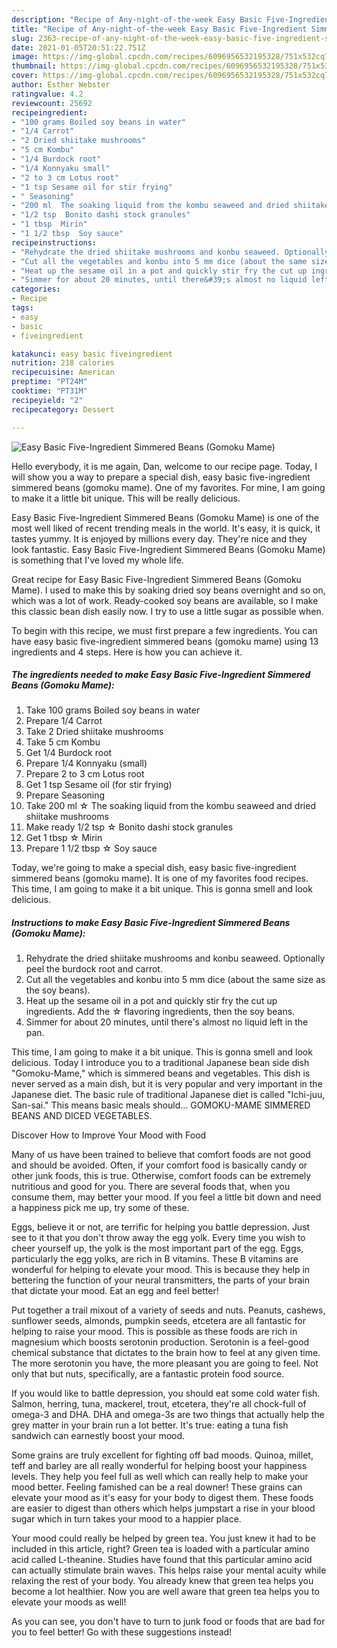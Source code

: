 ```yaml
---
description: "Recipe of Any-night-of-the-week Easy Basic Five-Ingredient Simmered Beans (Gomoku Mame)"
title: "Recipe of Any-night-of-the-week Easy Basic Five-Ingredient Simmered Beans (Gomoku Mame)"
slug: 2363-recipe-of-any-night-of-the-week-easy-basic-five-ingredient-simmered-beans-gomoku-mame
date: 2021-01-05T20:51:22.751Z
image: https://img-global.cpcdn.com/recipes/6096956532195328/751x532cq70/easy-basic-five-ingredient-simmered-beans-gomoku-mame-recipe-main-photo.jpg
thumbnail: https://img-global.cpcdn.com/recipes/6096956532195328/751x532cq70/easy-basic-five-ingredient-simmered-beans-gomoku-mame-recipe-main-photo.jpg
cover: https://img-global.cpcdn.com/recipes/6096956532195328/751x532cq70/easy-basic-five-ingredient-simmered-beans-gomoku-mame-recipe-main-photo.jpg
author: Esther Webster
ratingvalue: 4.2
reviewcount: 25692
recipeingredient:
- "100 grams Boiled soy beans in water"
- "1/4 Carrot"
- "2 Dried shiitake mushrooms"
- "5 cm Kombu"
- "1/4 Burdock root"
- "1/4 Konnyaku small"
- "2 to 3 cm Lotus root"
- "1 tsp Sesame oil for stir frying"
- " Seasoning"
- "200 ml  The soaking liquid from the kombu seaweed and dried shiitake mushrooms"
- "1/2 tsp  Bonito dashi stock granules"
- "1 tbsp  Mirin"
- "1 1/2 tbsp  Soy sauce"
recipeinstructions:
- "Rehydrate the dried shiitake mushrooms and konbu seaweed. Optionally peel the burdock root and carrot."
- "Cut all the vegetables and konbu into 5 mm dice (about the same size as the soy beans)."
- "Heat up the sesame oil in a pot and quickly stir fry the cut up ingredients. Add the ☆ flavoring ingredients, then the soy beans."
- "Simmer for about 20 minutes, until there&#39;s almost no liquid left in the pan."
categories:
- Recipe
tags:
- easy
- basic
- fiveingredient

katakunci: easy basic fiveingredient 
nutrition: 218 calories
recipecuisine: American
preptime: "PT24M"
cooktime: "PT31M"
recipeyield: "2"
recipecategory: Dessert

---
```



![Easy Basic Five-Ingredient Simmered Beans (Gomoku Mame)](https://img-global.cpcdn.com/recipes/6096956532195328/751x532cq70/easy-basic-five-ingredient-simmered-beans-gomoku-mame-recipe-main-photo.jpg)

Hello everybody, it is me again, Dan, welcome to our recipe page. Today, I will show you a way to prepare a special dish, easy basic five-ingredient simmered beans (gomoku mame). One of my favorites. For mine, I am going to make it a little bit unique. This will be really delicious.

Easy Basic Five-Ingredient Simmered Beans (Gomoku Mame) is one of the most well liked of recent trending meals in the world. It's easy, it is quick, it tastes yummy. It is enjoyed by millions every day. They're nice and they look fantastic. Easy Basic Five-Ingredient Simmered Beans (Gomoku Mame) is something that I've loved my whole life.

Great recipe for Easy Basic Five-Ingredient Simmered Beans (Gomoku Mame). I used to make this by soaking dried soy beans overnight and so on, which was a lot of work. Ready-cooked soy beans are available, so I make this classic bean dish easily now. I try to use a little sugar as possible when.


To begin with this recipe, we must first prepare a few ingredients. You can have easy basic five-ingredient simmered beans (gomoku mame) using 13 ingredients and 4 steps. Here is how you can achieve it.

<!--inarticleads1-->

##### The ingredients needed to make Easy Basic Five-Ingredient Simmered Beans (Gomoku Mame):

1. Take 100 grams Boiled soy beans in water
1. Prepare 1/4 Carrot
1. Take 2 Dried shiitake mushrooms
1. Take 5 cm Kombu
1. Get 1/4 Burdock root
1. Prepare 1/4 Konnyaku (small)
1. Prepare 2 to 3 cm Lotus root
1. Get 1 tsp Sesame oil (for stir frying)
1. Prepare  Seasoning
1. Take 200 ml ☆ The soaking liquid from the kombu seaweed and dried shiitake mushrooms
1. Make ready 1/2 tsp ☆ Bonito dashi stock granules
1. Get 1 tbsp ☆ Mirin
1. Prepare 1 1/2 tbsp ☆ Soy sauce


Today, we&#39;re going to make a special dish, easy basic five-ingredient simmered beans (gomoku mame). It is one of my favorites food recipes. This time, I am going to make it a bit unique. This is gonna smell and look delicious. 

<!--inarticleads2-->

##### Instructions to make Easy Basic Five-Ingredient Simmered Beans (Gomoku Mame):

1. Rehydrate the dried shiitake mushrooms and konbu seaweed. Optionally peel the burdock root and carrot.
1. Cut all the vegetables and konbu into 5 mm dice (about the same size as the soy beans).
1. Heat up the sesame oil in a pot and quickly stir fry the cut up ingredients. Add the ☆ flavoring ingredients, then the soy beans.
1. Simmer for about 20 minutes, until there&#39;s almost no liquid left in the pan.


This time, I am going to make it a bit unique. This is gonna smell and look delicious. Today I introduce you to a traditional Japanese bean side dish &#34;Gomoku-Mame,&#34; which is simmered beans and vegetables. This dish is never served as a main dish, but it is very popular and very important in the Japanese diet. The basic rule of traditional Japanese diet is called &#34;Ichi-juu, San-sai.&#34; This means basic meals should… GOMOKU-MAME SIMMERED BEANS AND DICED VEGETABLES. 

Discover How to Improve Your Mood with Food


Many of us have been trained to believe that comfort foods are not good and should be avoided. Often, if your comfort food is basically candy or other junk foods, this is true. Otherwise, comfort foods can be extremely nutritious and good for you. There are several foods that, when you consume them, may better your mood. If you feel a little bit down and need a happiness pick me up, try some of these.

Eggs, believe it or not, are terrific for helping you battle depression. Just see to it that you don't throw away the egg yolk. Every time you wish to cheer yourself up, the yolk is the most important part of the egg. Eggs, particularly the egg yolks, are rich in B vitamins. These B vitamins are wonderful for helping to elevate your mood. This is because they help in bettering the function of your neural transmitters, the parts of your brain that dictate your mood. Eat an egg and feel better!

Put together a trail mixout of a variety of seeds and nuts. Peanuts, cashews, sunflower seeds, almonds, pumpkin seeds, etcetera are all fantastic for helping to raise your mood. This is possible as these foods are rich in magnesium which boosts serotonin production. Serotonin is a feel-good chemical substance that dictates to the brain how to feel at any given time. The more serotonin you have, the more pleasant you are going to feel. Not only that but nuts, specifically, are a fantastic protein food source.

If you would like to battle depression, you should eat some cold water fish. Salmon, herring, tuna, mackerel, trout, etcetera, they're all chock-full of omega-3 and DHA. DHA and omega-3s are two things that actually help the grey matter in your brain run a lot better. It's true: eating a tuna fish sandwich can earnestly boost your mood. 

Some grains are truly excellent for fighting off bad moods. Quinoa, millet, teff and barley are all really wonderful for helping boost your happiness levels. They help you feel full as well which can really help to make your mood better. Feeling famished can be a real downer! These grains can elevate your mood as it's easy for your body to digest them. These foods are easier to digest than others which helps jumpstart a rise in your blood sugar which in turn takes your mood to a happier place.

Your mood could really be helped by green tea. You just knew it had to be included in this article, right? Green tea is loaded with a particular amino acid called L-theanine. Studies have found that this particular amino acid can actually stimulate brain waves. This helps raise your mental acuity while relaxing the rest of your body. You already knew that green tea helps you become a lot healthier. Now you are well aware that green tea helps you to elevate your moods as well!

As you can see, you don't have to turn to junk food or foods that are bad for you to feel better! Go  with  these suggestions  instead!

